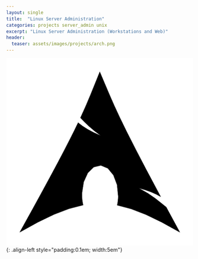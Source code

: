 ```yaml
---
layout: single
title:  "Linux Server Administration"
categories: projects server_admin unix
excerpt: "Linux Server Administration (Workstations and Web)"
header:
  teaser: assets/images/projects/arch.png
---
```

![logo](\assets\images\projects\arch.png){: .align-left style="padding:0.1em; width:5em"}

